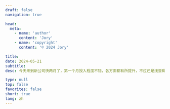 ```yaml
---
draft: false
navigation: true

head:
  meta:
    - name: 'author'
      content: 'Jory'
    - name: 'copyright'
      content: '© 2024 Jory'

title: 
date: 2024-05-21
subtitle: 
desc: 今天来到新公司快两月了，第一个月投入程度不错，各方面都有所提升，不过还是浅尝辄止。有些问题，第二个月就出现了，第一个是目标太多导致每个进度都很慢，目前还没有作出取舍，比较难受，只能暂时先放着，但是总会想起来，最近目标还是得锁定某几个，最重要的是调整好作息，然后好好锻炼，说什么都没有一个健康的身体有用。

type: null
top: false
favorites: false
short: true
lang: zh
---
```


